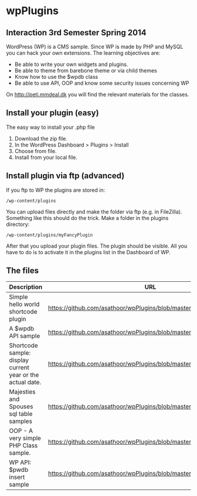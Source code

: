 wpPlugins
=========

## Interaction 3rd Semester Spring 2014 

WordPress (WP) is a CMS sample. Since WP is made by PHP and MySQL you can hack your own extensions. The learning objectives are:

* Be able to write your own widgets and plugins.
* Be able to theme from barebone theme or via child themes
* Know how to use the $wpdb class
* Be able to use API, OOP and know some security issues concerning WP

On http://petj.mmdeal.dk you will find the relevant materials for the classes.

## Install your plugin (easy)

The easy way to install your .php file

1. Download the zip file.
2. In the WordPress Dashboard > Plugins > Install
3. Choose from file.
4. Install from your local file.

## Install plugin via ftp (advanced)

If you ftp to WP the plugins are stored in:

    /wp-content/plugins

You can upload files directly and make the folder via ftp (e.g. in FileZilla). Something like this should do the trick. Make a folder in the plugins directory:

    /wp-content/plugins/myFancyPlugin

After that you upload your plugin files. The plugin should be visible. All you have to do is to activate it in the plugins list in the Dashboard of WP.

## The files

| Description | URL |
| ----------- | --- |
| Simple hello world shortcode plugin |  https://github.com/asathoor/wpPlugins/blob/master/mojn.php |
| A $wpdb API sample | https://github.com/asathoor/wpPlugins/blob/master/petjWpdbSample.php |
| Shortcode sample: display current year or the actual date. |https://github.com/asathoor/wpPlugins/blob/master/petjYear.php |
|Majesties and Spouses sql table samples|https://github.com/asathoor/wpPlugins/blob/master/petj_mmd_eal_dk.sql|
|OOP - A very simple PHP Class sample.|https://github.com/asathoor/wpPlugins/blob/master/petjClassSample.php|
|WP API: $pwdb insert sample|https://github.com/asathoor/wpPlugins/blob/master/petjWpdbUpdate.php|
